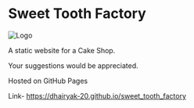 # Sweet Tooth Factory
![Logo](https://dhairyak-20.github.io/sweet_tooth_factory/img/logo_copy.png)

A static website for a Cake Shop.

Your suggestions would be appreciated.

Hosted on GitHub Pages

Link- https://dhairyak-20.github.io/sweet_tooth_factory
